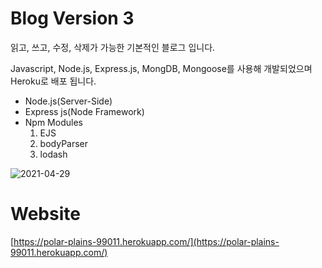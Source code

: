 # Blog Version 3
읽고, 쓰고, 수정, 삭제가 가능한 기본적인 블로그 입니다. 

Javascript, Node.js, Express.js, MongDB, Mongoose를 사용해 개발되었으며 Heroku로 배포 됩니다.

* Node.js(Server-Side)
* Express js(Node Framework)
* Npm Modules
  1. EJS
  2. bodyParser
  3. lodash


![2021-04-29](https://user-images.githubusercontent.com/73506253/116570013-dddc3a80-a944-11eb-958d-a89b82c20442.png)

# Website
[https://polar-plains-99011.herokuapp.com/](https://polar-plains-99011.herokuapp.com/)
